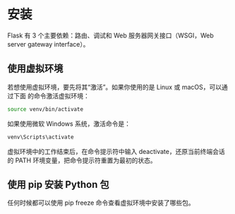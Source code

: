 # 安装

Flask 有 3 个主要依赖：路由、调试和 Web 服务器网关接口（WSGI，Web server gateway interface）。

## 使用虚拟环境

若想使用虚拟环境，要先将其“激活”。如果你使用的是 Linux 或 macOS，可以通过下面
的命令激活虚拟环境：

```bash
source venv/bin/activate
```

如果使用微软 Windows 系统，激活命令是：

```bash
venv\Scripts\activate
```

虚拟环境中的工作结束后，在命令提示符中输入 deactivate，还原当前终端会话的 PATH 环境变量，把命令提示符重置为最初的状态。

## 使用 pip 安装 Python 包

任何时候都可以使用 pip freeze 命令查看虚拟环境中安装了哪些包。
